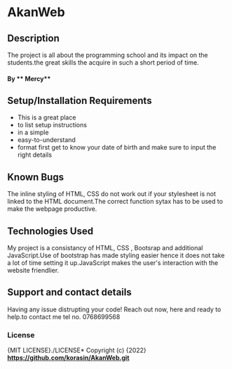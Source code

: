 # AkanWeb
## Description
The project is all about the programming school and its impact on the students.the great skills the acquire in such a short period of time.
#### By ** Mercy**
## Setup/Installation Requirements
* This is a great place
* to list setup instructions
* in a simple
* easy-to-understand
* format
  first get to know your date of birth and make sure to input the right details
## Known Bugs
The inline styling of HTML, CSS do not work out if your stylesheet is not linked to the HTML document.The correct function sytax has to be used to make the webpage productive.
## Technologies Used
My project is a consistancy of HTML, CSS , Bootsrap and additional JavaScript.Use of bootstrap has made styling easier hence it does not take a lot of time setting it up.JavaScript makes the user's interaction with the website friendlier.
## Support and contact details
Having any issue distrupting your code!
Reach out now, here and ready to help.to contact me 
tel no. 0768699568
### License
{MIT LICENSE}./LICENSE*
Copyright (c) {2022} **https://github.com/korasin/AkanWeb.git**
